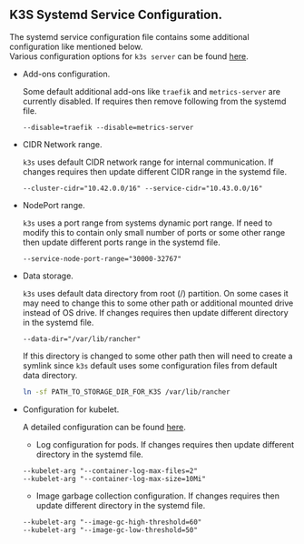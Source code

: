 ## K3S Systemd Service Configuration.
The systemd service configuration file contains some additional configuration like mentioned below.  
Various configuration options for `k3s server` can be found [here](https://docs.k3s.io/cli/server).

- Add-ons configuration.

    Some default additional add-ons like `traefik` and `metrics-server` are currently disabled. If requires then remove following from the systemd file.
    ```
    --disable=traefik --disable=metrics-server
    ```

- CIDR Network range.

    `k3s` uses default CIDR network range for internal communication. If changes requires then update different CIDR range in the systemd file.
    ```
    --cluster-cidr="10.42.0.0/16" --service-cidr="10.43.0.0/16"
    ```

- NodePort range.

    `k3s` uses a port range from systems dynamic port range. If need to modify this to contain only small number of ports or some other range then update different ports range in the systemd file.
    ```
    --service-node-port-range="30000-32767"
    ```

- Data storage.

    `k3s` uses default data directory from root (/) partition. On some cases it may need to change this to some other path or additional mounted drive instead of OS drive. If changes requires then update different directory in the systemd file.
    ```
    --data-dir="/var/lib/rancher"
    ```

    If this directory is changed to some other path then will need to create a symlink since `k3s` default uses some configuration files from default data directory.
    ```bash
    ln -sf PATH_TO_STORAGE_DIR_FOR_K3S /var/lib/rancher
    ```

- Configuration for kubelet.

    A detailed configuration can be found [here](https://kubernetes.io/docs/reference/command-line-tools-reference/kubelet/).

    - Log configuration for pods. If changes requires then update different directory in the systemd file.
    ```
    --kubelet-arg "--container-log-max-files=2"
    --kubelet-arg "--container-log-max-size=10Mi"
    ```

    - Image garbage collection configuration. If changes requires then update different directory in the systemd file.
    ```
    --kubelet-arg "--image-gc-high-threshold=60"
    --kubelet-arg "--image-gc-low-threshold=50"
    ```
